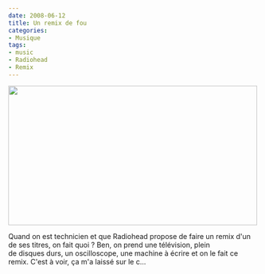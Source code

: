 ```yaml
---
date: 2008-06-12
title: Un remix de fou
categories:
- Musique
tags:
- music
- Radiohead
- Remix
---
```

<img class="alignnone size-medium wp-image-538" title="Radiohead - Numb Remix" src="https://dlgjp9x71cipk.cloudfront.net/2008/06/radiohead.png" alt="" width="500" height="281" />

Quand on est technicien et que Radiohead propose de faire un remix d'un de ses titres, on fait quoi ? Ben, on prend une télévision, plein de disques durs, un oscilloscope, une machine à écrire et on le fait ce remix. C'est à voir, ça m'a laissé sur le c...

<!--more-->

<object classid="clsid:d27cdb6e-ae6d-11cf-96b8-444553540000" width="400" height="225" codebase="https://download.macromedia.com/pub/shockwave/cabs/flash/swflash.cab#version=6,0,40,0"><param name="allowfullscreen" value="true" /><param name="allowscriptaccess" value="always" /><param name="src" value="https://www.vimeo.com/moogaloop.swf?clip_id=1109226&amp;server=www.vimeo.com&amp;show_title=1&amp;show_byline=1&amp;show_portrait=0&amp;color=&amp;fullscreen=1" /><embed type="application/x-shockwave-flash" width="400" height="225" src="https://www.vimeo.com/moogaloop.swf?clip_id=1109226&amp;server=www.vimeo.com&amp;show_title=1&amp;show_byline=1&amp;show_portrait=0&amp;color=&amp;fullscreen=1" allowscriptaccess="always" allowfullscreen="true"></embed></object>
